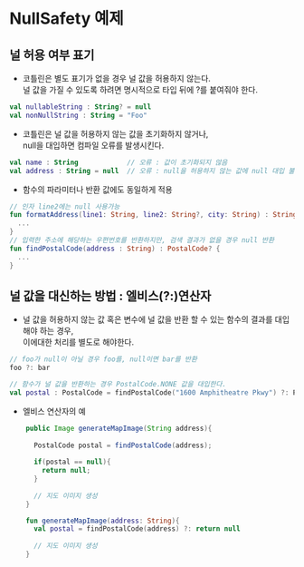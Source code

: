 # NullSafety 예제

## 널 허용 여부 표기

* 코틀린은 별도 표기가 없을 경우 널 값을 허용하지 않는다.  
  널 값을 가질 수 있도록 하려면 명시적으로 타입 뒤에 ?를 붙여줘야 한다.  
```kotlin
val nullableString : String? = null
val nonNullString : String = "Foo"
```

* 코틀린은 널 값을 허용하지 않는 값을 초기화하지 않거나,  
  null을 대입하면 컴파일 오류를 발생시킨다.
```kotlin
val name : String            // 오류 : 값이 초기화되지 않음
val address : String = null  // 오류 : null을 허용하지 않는 값에 null 대입 불가
```

* 함수의 파라미터나 반환 값에도 동일하게 적용  
```kotlin
// 인자 line2에는 null 사용가능
fun formatAddress(line1: String, line2: String?, city: String) : String {
  ...
}
// 입력한 주소에 해당하는 우편번호를 반환하지만, 검색 결과가 없을 경우 null 반환
fun findPostalCode(address : String) : PostalCode? {
  ...
}
```

## 널 값을 대신하는 방법 : 엘비스(?:)연산자

* 널 값을 허용하지 않는 값 혹은 변수에 널 값을 반환 할 수 있는 함수의 결과를 대입해야 하는 경우,</br>
  이에대한 처리를 별도로 해야한다.
```kotlin
// foo가 null이 아닐 경우 foo를, null이면 bar를 반환
foo ?: bar
```
```kotlin
// 함수가 널 값을 반환하는 경우 PostalCode.NONE 값을 대입한다.
val postal : PostalCode = findPostalCode("1600 Amphitheatre Pkwy") ?: PostalCode.NONE
```

* 엘비스 연산자의 예
```java
    public Image generateMapImage(String address){
    
      PostalCode postal = findPostalCode(address);
      
      if(postal == null){
        return null;
      }
      
      // 지도 이미지 생성
    }
```
```kotlin
    fun generateMapImage(address: String){
      val postal = findPostalCode(address) ?: return null
      
      // 지도 이미지 생성
    }
```


